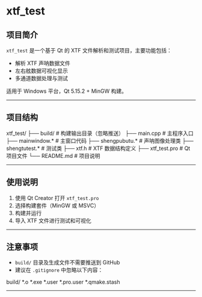 # xtf_test

## 项目简介
`xtf_test` 是一个基于 Qt 的 XTF 文件解析和测试项目，主要功能包括：
- 解析 XTF 声呐数据文件
- 左右舷数据可视化显示
- 多通道数据处理与测试

适用于 Windows 平台，Qt 5.15.2 + MinGW 构建。

---

## 项目结构

xtf_test/
 ├── build/                  # 构建输出目录（忽略推送）
 ├── main.cpp                # 主程序入口
 ├── mainwindow.*            # 主窗口代码
 ├── shengpubutu.*           # 声呐图像处理类
 ├── shengtutest.*           # 测试类
 ├── xtf.h                   # XTF 数据结构定义
 ├── xtf_test.pro            # Qt 项目文件
 └── README.md               # 项目说明

---

## 使用说明
1. 使用 Qt Creator 打开 `xtf_test.pro`  
2. 选择构建套件（MinGW 或 MSVC）  
3. 构建并运行  
4. 导入 XTF 文件进行测试和可视化

---

## 注意事项
- `build/` 目录及生成文件不需要推送到 GitHub  
- 建议在 `.gitignore` 中忽略以下内容：

build/
 *.o
 *.exe
 *.user
 *.pro.user
 *.qmake.stash

---

